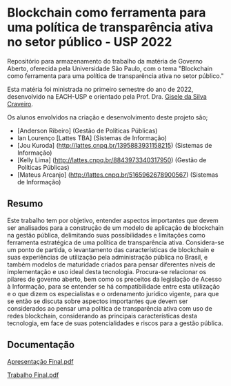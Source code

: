 # Blockchain como ferramenta para uma política de transparência ativa no setor público - USP 2022

Repositório para armazenamento do trabalho da matéria de Governo Aberto, oferecida pela Universidade São Paulo, com o tema "Blockchain como ferramenta para uma política de transparência ativa no setor público."

Esta matéria foi ministrada no primeiro semestre do ano de 2022, desenvolvido na EACH-USP e orientado pela Prof. Dra. [Gisele da Silva Craveiro](http://buscatextual.cnpq.br/buscatextual/visualizacv.do?id=K4767519D0).

Os alunos envolvidos na criação e desenvolvimento deste projeto são;
* [Anderson Ribeiro] (Gestão de Políticas Públicas) <br />
* Ian Lourenço [Lattes TBA] (Sistemas de Informação) <br />
* [Jou Kuroda]  (http://lattes.cnpq.br/1395883931158215) (Sistemas de Informação) <br />
* [Kelly Lima] (http://lattes.cnpq.br/8843973340317950) (Gestão de Políticas Públicas) <br />
* [Mateus Arcanjo] (http://lattes.cnpq.br/5165962678900567) (Sistemas de Informação) <br />

## Resumo

<p> Este trabalho tem por objetivo, entender  aspectos importantes que devem ser analisados para a construção de um modelo de aplicação de blockchain na gestão pública, delimitando suas possibilidades e limitações como ferramenta estratégica de uma política de transparência ativa. Considera-se um ponto de partida, o levantamento das características de blockchain e suas experiências de utilização pela administração pública no Brasil, e também modelos de maturidade criados para pensar diferentes níveis de implementação e uso ideal desta tecnologia. Procura-se relacionar os pilares de governo aberto, bem como os preceitos da legislação de Acesso à Informação, para se entender se há compatibilidade entre esta utilização e o que dizem os especialistas e o ordenamento jurídico vigente, para que se então se discuta sobre aspectos importantes que devem ser considerados ao pensar uma política de transparência ativa com uso de redes blockchain, considerando as principais características  desta tecnologia, em face de suas potencialidades e riscos para a gestão pública. </p>

## Documentação

[Apresentação Final.pdf](https://github.com/morfenza/Governo_Aberto_USP_2022_Blockchain/files/9136904/Apresentacao.Final.pdf)

[Trabalho Final.pdf](https://github.com/morfenza/Governo_Aberto_USP_2022_Blockchain/files/9137127/Trabalho.Final.Governo.Aberto.-.Blockchain.e.Transparencia.na.gestao.publica.pdf)
